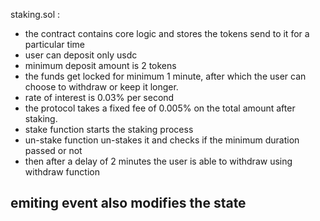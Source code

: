 staking.sol :
- the contract contains core logic and stores the tokens send to it for a particular time 
- user can deposit only usdc
- minimum deposit amount is 2 tokens
- the funds get locked for minimum 1 minute, after which the user can choose to withdraw or keep it longer.
- rate of interest is 0.03% per second 
- the protocol takes a fixed fee of 0.005% on the total amount after staking. 
- stake function starts the staking process
- un-stake function un-stakes it and checks if the minimum duration passed or not 
- then after a delay of 2 minutes the user is able to withdraw using withdraw function 

## emiting event also modifies the state 